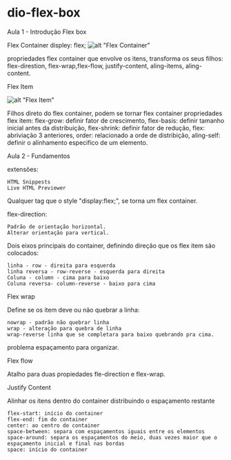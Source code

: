 # dio-flex-box

Aula 1 - Introdução Flex box

Flex Container
displey: flex;
![alt "Flex Container"](../dio-flex-box/public/img/flex-container.png)

propriedades flex container que envolve os itens, transforma os seus filhos:
flex-direstion, flex-wrap,flex-flow, justify-content, aling-items, aling-content.

Flex Item

![alt "Flex Item"](../dio-flex-box/public/img/flex-item.png)

Filhos direto do flex container, podem se tornar flex container
propriedades flex item: 
flex-grow: definir fator de crescimento,
flex-basis: definir tamanho inicial antes da distribuição,
flex-shrink: definir fator de redução,
flex: abriviação 3 anteriores,
order: relacionado a orde de distribição,
aling-self: definir o alinhamento especifico de um elemento.

Aula 2 - Fundamentos

extensões:

    HTML Snippests    
    Live HTML Previewer

Qualquer tag que o style "display:flex;", se torna um flex container.

flex-direction:

    Padrão de orientação horizontal.
    Alterar orientação para vertical.

Dois eixos principais do container, definindo direção que os flex item são colocados:

    linha - row - direita para esquerda
    linha reversa - row-reverse - esquerda para direita
    Coluna - column - cima para baixo
    Coluna reversa- column-reverse - baixo para cima

Flex wrap

Define se os item deve ou não quebrar a linha:

    nowrap - padrão não quebrar linha
    wrap - alteração para quebra de linha
    wrap-reverse linha que se completara para baixo quebrando pra cima.

problema espaçamento para organizar.

Flex flow

Atalho para duas propiedades fle-direction e flex-wrap.

Justify Content

Alinhar os itens dentro do container distribuindo o espaçamento restante

    flex-start: início do container
    flex-end: fim do container
    center: ao centro do container
    space-between: separa com espaçamentos iguais entre os elementos
    space-around: separa os espaçamentos do meio, duas vezes maior que o espaçamento inicial e final nas bordas
    space: início do container